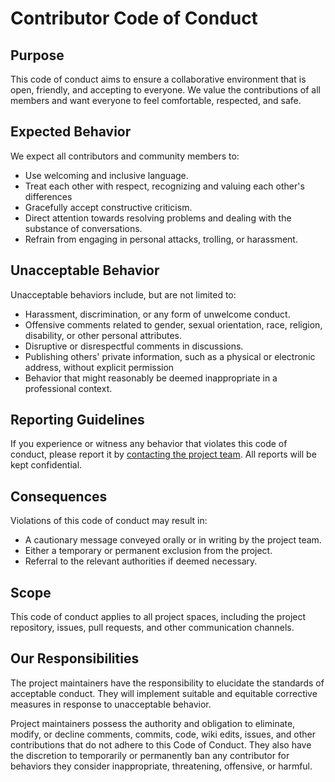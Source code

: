 # Contributor Code of Conduct

## Purpose

This code of conduct aims to ensure a collaborative environment that is open, friendly, and accepting to everyone. We value the contributions of all members and want everyone to feel comfortable, respected, and safe.

## Expected Behavior

We expect all contributors and community members to:

- Use welcoming and inclusive language.
- Treat each other with respect, recognizing and valuing each other's differences
- Gracefully accept constructive criticism.
- Direct attention towards resolving problems and dealing with the substance of conversations.
- Refrain from engaging in personal attacks, trolling, or harassment.


## Unacceptable Behavior

Unacceptable behaviors include, but are not limited to:

- Harassment, discrimination, or any form of unwelcome conduct.
- Offensive comments related to gender, sexual orientation, race, religion, disability, or other personal attributes.
- Disruptive or disrespectful comments in discussions.
- Publishing others' private information, such as a physical or electronic address, without explicit permission
- Behavior that might reasonably be deemed inappropriate in a professional context.

## Reporting Guidelines

If you experience or witness any behavior that violates this code of conduct, please report it by [contacting the project team](mailto:admin@lagosjug.com). All reports will be kept confidential.

## Consequences

Violations of this code of conduct may result in:

- A cautionary message conveyed orally or in writing by the project team.
- Either a temporary or permanent exclusion from the project.
- Referral to the relevant authorities if deemed necessary.

## Scope

This code of conduct applies to all project spaces, including the project repository, issues, pull requests, and other communication channels.

## Our Responsibilities

The project maintainers have the responsibility to elucidate the standards of acceptable conduct. They will implement suitable and equitable corrective measures in response to unacceptable behavior.

Project maintainers possess the authority and obligation to eliminate, modify, or decline comments, commits, code, wiki edits, issues, and other contributions that do not adhere to this Code of Conduct. They also have the discretion to temporarily or permanently ban any contributor for behaviors they consider inappropriate, threatening, offensive, or harmful.
